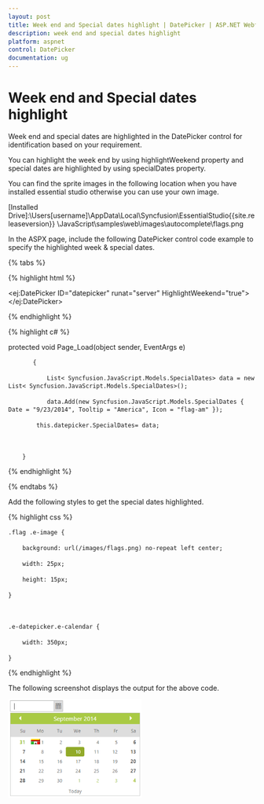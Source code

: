 ```yaml
---
layout: post
title: Week end and Special dates highlight | DatePicker | ASP.NET Webforms | Syncfusion
description: week end and special dates highlight
platform: aspnet
control: DatePicker
documentation: ug
---
```


# Week end and Special dates highlight

Week end and special dates are highlighted in the DatePicker control for identification based on your requirement.

You can highlight the week end by using highlightWeekend property and special dates are highlighted by using specialDates property.

You can find the sprite images in the following location when you have installed essential studio otherwise you can use your own image.

[Installed Drive]:\Users\[username]\AppData\Local\Syncfusion\EssentialStudio\{{site.releaseversion}} \JavaScript\samples\web\images\autocomplete\flags.png

In the ASPX page, include the following DatePicker control code example to specify the highlighted week & special dates.

{% tabs %}

{% highlight html %}



  <ej:DatePicker ID="datepicker" runat="server" HighlightWeekend="true"></ej:DatePicker>





{% endhighlight %}



{% highlight c# %}

protected void Page_Load(object sender, EventArgs e)

           {

               List< Syncfusion.JavaScript.Models.SpecialDates> data = new List< Syncfusion.JavaScript.Models.SpecialDates>();

               data.Add(new Syncfusion.JavaScript.Models.SpecialDates { Date = "9/23/2014", Tooltip = "America", Icon = "flag-am" });

            this.datepicker.SpecialDates= data;



        }





{% endhighlight %}

{% endtabs %}

Add the following styles to get the special dates highlighted.



{% highlight css %}

    .flag .e-image {

        background: url(/images/flags.png) no-repeat left center;

        width: 25px;

        height: 15px;

    }



    .e-datepicker.e-calendar {

        width: 350px;

    }



{% endhighlight %}



The following screenshot displays the output for the above code.



![](Week-end-and-Special-dates-highlight_images/Week-end-and-Special-dates-highlight_img1.png)



